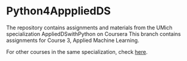 # Python4ApppliedDS
The  repository contains assignments and materials from the UMich specialization AppliedDSwithPython on Coursera
This branch contains assignments for Course 3, Applied Machine Learning.

For other courses in the same specialization, check [here](https://github.com/TLI2958/Python4ApppliedDS).

